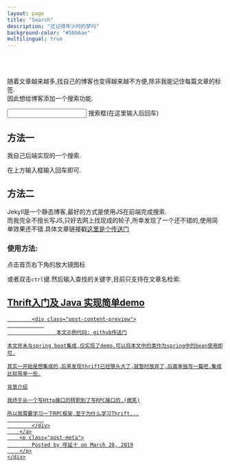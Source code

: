 ```yaml
---
layout: page
title: "Search"
description: "还记得年少时的梦吗"
background-color: "#56b6ae"
multilingual: true
---
```

<br/>
<br/>
<br/>
随着文章越来越多,找自己的博客也变得越来越不方便,除非我能记住每篇文章的标签. 
<br/>
因此想给博客添加一个搜索功能.  
<br/>


<input name="target" id="target" onkeyup="f1(event)"/> 搜索框(在这里输入后回车)


<div id="result">

## 方法一

我自己后端实现的一个搜索.

在上方输入框输入回车即可.




## 方法二

Jekyll是一个静态博客,最好的方式是使用JS在前端完成搜索.
<br/>
而我完全不擅长写JS,只好去网上找现成的轮子,所幸发现了一个还不错的,使用简单效果还不错.具体文章链接戳<a href="https://blog.csdn.net/dliyuedong/article/details/50539709">这里是个传送门</a>
<br/>
<h3 > 使用方法:</h3>

点击首页右下角的放大镜图标

或者双击`ctrl`键.然后输入查找的关键字,目前只支持在文章名检索.

</div>

<div>
	<div class="post-preview">
		<a href="/thrift/rpc/2019/03/28/Thrift%E5%85%A5%E9%97%A8%E5%8F%8A-Java-%E5%AE%9E%E7%8E%B0%E7%AE%80%E5%8D%95Demo/">
			<h2 class="post-title">
				Thrift入门及 Java 实现简单demo
			</h2>
			
			<div class="post-content-preview">
				
					本文示例代码: github传送门
	
	本文并未与spring boot集成,仅实现了demo.可以将本文中的类作为spring中的bean使用即可.
	
	其实一开始是想集成的,后来发现thrift已经够头大了,就暂时放弃了,后面单独写一篇吧.集成比较简单一些.
	
	背景介绍
	
	我终于从一个写Http接口的转职到了写RPC接口的.(微笑)
	
	所以我需要学习一下RPC框架,至于为什么学习Thrift...
				
			</div>
		</a>
		<p class="post-meta">
			Posted by 呼延十 on March 28, 2019
		</p>
	</div>
</div>

<!-- <script src="https://apps.bdimg.com/libs/jquery/2.1.4/jquery.min.js"></script> -->

<script type="text/javascript">
	//请求函数
	function f1(event){
		if (event.keyCode != 13 ) { //回车键是13 
			return false;
		}
		alert(222)
		var target1  = document.getElementById("target");
		$.ajax({
			url: "http://localhost:9999/blog/search?target=" + target1.value ,
			type: "GET",
			dataType: 'jsonp',
			success: function(data) {
				// data = jQuery.parseJSON(data);  //dataType指明了返回数据为json类型，故不需要再反序列化
				alert(data);
			}
		});
	}
</script>
